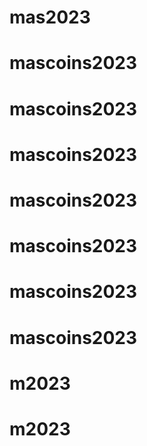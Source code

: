 # mas2023
# mascoins2023
# mascoins2023
# mascoins2023
# mascoins2023
# mascoins2023
# mascoins2023
# mascoins2023
# m2023
# m2023
